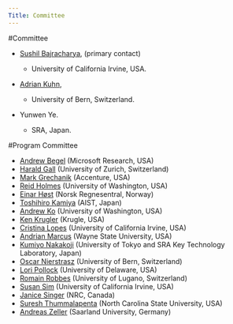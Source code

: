 ```yaml
---
Title: Committee
---
```

#Committee

- [Sushil Bajracharya](http://www.ics.uci.edu/~sbajrach), <script>document.write(String.fromCharCode(60, 97, 32, 104, 114, 101, 102, 61, 39, 109, 97, 105, 108, 116, 111, 58, 115, 98, 97, 106, 114, 97, 99, 104, 64, 117, 99, 105, 46, 101, 100, 117, 39, 62, 115, 98, 97, 106, 114, 97, 99, 104, 64, 117, 99, 105, 46, 101, 100, 117, 60, 47, 97, 62))</script> (primary contact)
	-  University of California Irvine, USA.

-  [Adrian Kuhn](%base_url%/wiki/alumni/adriankuhn), <script>document.write(String.fromCharCode(60, 97, 32, 104, 114, 101, 102, 61, 39, 109, 97, 105, 108, 116, 111, 58, 97, 107, 117, 104, 110, 64, 105, 97, 109, 46, 117, 110, 105, 98, 101, 46, 99, 104, 39, 62, 97, 107, 117, 104, 110, 64, 105, 97, 109, 46, 117, 110, 105, 98, 101, 46, 99, 104, 60, 47, 97, 62))</script>
	-  University of Bern, Switzerland.

- Yunwen Ye. <script>document.write(String.fromCharCode(60, 97, 32, 104, 114, 101, 102, 61, 39, 109, 97, 105, 108, 116, 111, 58, 121, 101, 64, 115, 114, 97, 46, 99, 111, 46, 106, 112, 39, 62, 121, 101, 64, 115, 114, 97, 46, 99, 111, 46, 106, 112, 60, 47, 97, 62))</script>
	-  SRA, Japan. 


<a name="Program Committee"></a>
#Program Committee


-  [Andrew Begel](http://research.microsoft.com/~abegel/) (Microsoft Research, USA)
-  [Harald Gall](http://seal.ifi.uzh.ch/gall) (University of Zurich, Switzerland)
-  [Mark Grechanik](http://www.cs.uic.edu/~drmark/) (Accenture, USA)
-  [Reid Holmes](http://pages.cpsc.ucalgary.ca/~rtholmes/) (University of Washington, USA)
-  [Einar Høst](http://www.nr.no/~einarwh/) (Norsk Regnesentral, Norway) 
-  [Toshihiro Kamiya](http://sel.ist.osaka-u.ac.jp/~kamiya/) (AIST, Japan)
-  [Andrew Ko](http://faculty.washington.edu/ajko/) (University of Washington, USA)
-  [Ken Krugler](http://blog.krugle.com/?page_id=10) (Krugle, USA)
-  [Cristina Lopes](http://www.ics.uci.edu/~lopes/) (University of California Irvine, USA)
-  [Andrian Marcus](http://www.cs.wayne.edu/~amarcus/) (Wayne State University, USA)
-  [Kumiyo Nakakoji](http://www.kid.rcast.u-tokyo.ac.jp/~kumiyo/) (University of Tokyo and SRA Key Technology Laboratory, Japan)
-  [Oscar Nierstrasz](%base_url%/staff/oscar) (University of Bern, Switzerland)
-  [Lori Pollock](http://www.cis.udel.edu/~pollock/) (University of Delaware, USA)
-  [Romain Robbes](http://www.inf.unisi.ch/phd/robbes/) (University of Lugano, Switzerland)
-  [Susan Sim](http://www.ics.uci.edu/~ses/) (University of California Irvine, USA)
-  [Janice Singer](http://janicesinger.com/) (NRC, Canada)
-  [Suresh Thummalapenta](http://www4.ncsu.edu/~sthumma/) (North Carolina State University, USA)
-  [Andreas Zeller](http://www.st.cs.uni-sb.de/zeller/) (Saarland University, Germany)
